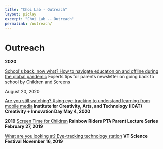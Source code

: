 ```yaml
---
title: "Choi Lab - Outreach"
layout: piclay
excerpt: "Choi Lab -- Outreach"
permalink: /outreach/
---
```


# Outreach

**2020**

<a href="https://bit.ly/3aLikHk">School's back, now what? How to navigate education on and offline during the global pandemic</a>
Experts tips for parents newsletter on going back to school by Children and Screens

August 20, 2020

<a href="https://icat.vt.edu/events/2020/05/icat-c-i-day-2020/are-you-still-watching--using-eye-tracking-to-understand-learnin.html">Are you still watching? Using eye-tracking to understand learning from mobile media</a>
<b> Institute for Creativity, Arts, and Technology (ICAT) Creativity + Innovation Day </b>
<b> May 4, 2020 </b>

**2019**
<a href="https://koeunchoi.github.io/files/Choi_Flyer_2020-0227.pdf">Screen Time for Children</a> 
<b> Rainbow Riders PTA Parent Lecture Series</b>
<b> February 27, 2019 </b>
 
<a href="http://www2.icat.vt.edu/sciencefestival/plan.html">What are you looking at? Eye-tracking technology station</a>
<b> VT Science Festival </b>
<b> November 16, 2019 </b>
